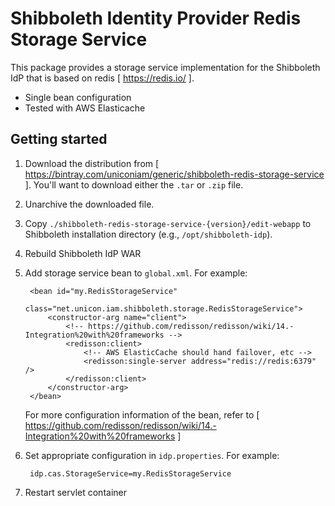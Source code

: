 # Shibboleth Identity Provider Redis Storage Service

This package provides a storage service implementation for the Shibboleth IdP that is based on redis [ https://redis.io/ ].

* Single bean configuration
* Tested with AWS Elasticache

## Getting started

1. Download the distribution from [ https://bintray.com/uniconiam/generic/shibboleth-redis-storage-service ]. You'll want
to download either the `.tar` or `.zip` file.
1. Unarchive the downloaded file.
1. Copy `./shibboleth-redis-storage-service-{version}/edit-webapp` to Shibboleth installation directory
(e.g., `/opt/shibboleth-idp`).
1. Rebuild Shibboleth IdP WAR
1. Add storage service bean to `global.xml`. For example:

        <bean id="my.RedisStorageService"
              class="net.unicon.iam.shibboleth.storage.RedisStorageService">
            <constructor-arg name="client">
                <!-- https://github.com/redisson/redisson/wiki/14.-Integration%20with%20frameworks -->
                <redisson:client>
                    <!-- AWS ElasticCache should hand failover, etc -->
                    <redisson:single-server address="redis://redis:6379" />
                </redisson:client>
            </constructor-arg>
        </bean>
        
    For more configuration information of the bean, refer to [ https://github.com/redisson/redisson/wiki/14.-Integration%20with%20frameworks ]
1. Set appropriate configuration in `idp.properties`. For example:

        idp.cas.StorageService=my.RedisStorageService
1. Restart servlet container